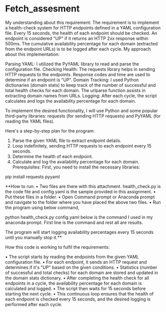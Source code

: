 # Fetch_assesment

My understanding about this requirement:
The requirement is to implement a health-check system for HTTP endpoints defined in a YAML configuration file. Every 15 seconds, the health of each endpoint should be checked. An endpoint is considered "UP" if it returns an HTTP 2xx response within 500ms. The cumulative availability percentage for each domain (extracted from the endpoint URLs) is to be logged after each cycle.
My approach about this implementation:

Parsing YAML: I utilized the PyYAML library to read and parse the configuration file.
Checking Health: The requests library helps in sending HTTP requests to the endpoints. Response codes and time are used to determine if an endpoint is "UP".
Domain Tracking: I used Python dictionaries (domain stats) to keep track of the number of successful and total health checks for each domain. The urlparse function assists in extracting domain names from URLs.
Logging: After each cycle, the script calculates and logs the availability percentage for each domain.

To implement the desired functionality, I will use Python and some popular third-party libraries: requests (for sending HTTP requests) and PyYAML (for reading the YAML files).

Here's a step-by-step plan for the program:

1.	Parse the given YAML file to extract endpoint details.
2.	Loop indefinitely, sending HTTP requests to each endpoint every 15 seconds.
3.	Determine the health of each endpoint.
4.	Calculate and log the availability percentage for each domain.
Prerequisites:
First, you need to install the necessary libraries:

pip install requests pyyaml

**How to run:
•	Two files are there with this attachment. 
health_check.py is the code file and config.yaml is the sample provided in this assignment.
•	Put these files in a folder. 
•	Open Command prompt or Anaconda prompt and navigate to the folder where you have placed the above two files.
•	Run the program using below command,

python health_check.py config.yaml
below is the command I used in my anaconda prompt.
First line is the command and rest all are results.
 

The program will start logging availability percentages every 15 seconds until you manually stop it.**


How this code is working to fulfil the requirements:

•	The script starts by reading the endpoints from the given YAML configuration file.
•	For each endpoint, it sends an HTTP request and determines if it's "UP" based on the given conditions.
•	Statistics (number of successful and total checks) for each domain are stored and updated in the domain stats dictionary.
•	After completing the health check for all endpoints in a cycle, the availability percentage for each domain is calculated and logged.
•	The script then waits for 15 seconds before starting the next cycle.
•	This continuous loop ensures that the health of each endpoint is checked every 15 seconds, and the desired logging is performed after each cycle.

